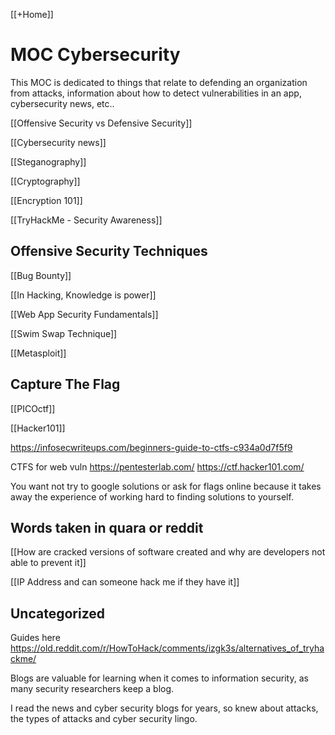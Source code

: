 [[+Home]]

# MOC Cybersecurity
This MOC is dedicated to things that relate to defending an organization from attacks, information about how to detect vulnerabilities in an app, cybersecurity news, etc..

[[Offensive Security vs Defensive Security]]


[[Cybersecurity news]]


[[Steganography]]


[[Cryptography]]


[[Encryption 101]]


[[TryHackMe - Security Awareness]]


## Offensive Security Techniques

[[Bug Bounty]]


[[In Hacking, Knowledge is power]]


[[Web App Security Fundamentals]]


[[Swim Swap Technique]]


[[Metasploit]]


## Capture The Flag

[[PICOctf]]

[[Hacker101]]

https://infosecwriteups.com/beginners-guide-to-ctfs-c934a0d7f5f9

CTFS for web vuln
https://pentesterlab.com/
https://ctf.hacker101.com/

You want not try to google solutions or ask for flags online because it takes away the experience of working hard to finding solutions to yourself.



## Words taken in quara or reddit

[[How are cracked versions of software created and why are developers not able to prevent it]]


[[IP Address and can someone hack me if they have it]]




## Uncategorized

Guides here
https://old.reddit.com/r/HowToHack/comments/izgk3s/alternatives_of_tryhackme/



Blogs are valuable for learning when it comes to information security, 
as many security researchers keep a blog.


I read the news and cyber security blogs for years, so knew about attacks, the types of attacks and cyber security lingo.
